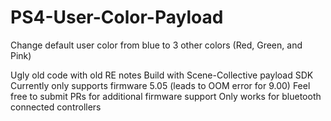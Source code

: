 # PS4-User-Color-Payload
Change default user color from blue to 3 other colors (Red, Green, and Pink)

Ugly old code with old RE notes
Build with Scene-Collective payload SDK
Currently only supports firmware 5.05 (leads to OOM error for 9.00)
Feel free to submit PRs for additional firmware support
Only works for bluetooth connected controllers

